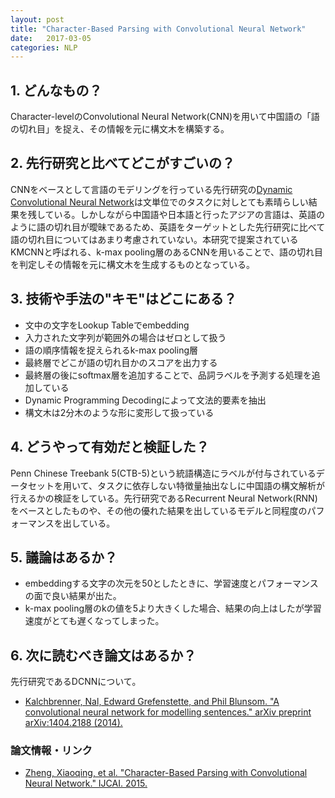 ```yaml
---
layout: post
title: "Character-Based Parsing with Convolutional Neural Network"
date:   2017-03-05
categories: NLP
---
```


## 1. どんなもの？

Character-levelのConvolutional Neural Network(CNN)を用いて中国語の「語の切れ目」を捉え、その情報を元に構文木を構築する。

## 2. 先行研究と比べてどこがすごいの？

CNNをベースとして言語のモデリングを行っている先行研究の[Dynamic Convolutional Neural Network](https://shunk031.github.io/paper-survey/paper-summary/NLP/A_Convolutional_Neural_Network_for_Modelling_Sentences)は文単位でのタスクに対しとても素晴らしい結果を残している。しかしながら中国語や日本語と行ったアジアの言語は、英語のように語の切れ目が曖昧であるため、英語をターゲットとした先行研究に比べて語の切れ目についてはあまり考慮されていない。本研究で提案されているKMCNNと呼ばれる、k-max pooling層のあるCNNを用いることで、語の切れ目を判定しその情報を元に構文木を生成するものとなっている。

## 3. 技術や手法の"キモ"はどこにある？

* 文中の文字をLookup Tableでembedding
* 入力された文字列が範囲外の場合はゼロとして扱う
* 語の順序情報を捉えられるk-max pooling層
* 最終層でどこが語の切れ目かのスコアを出力する
* 最終層の後にsoftmax層を追加することで、品詞ラベルを予測する処理を追加している
* Dynamic Programming Decodingによって文法的要素を抽出
* 構文木は2分木のような形に変形して扱っている

## 4. どうやって有効だと検証した？

Penn Chinese Treebank 5(CTB-5)という統語構造にラベルが付与されているデータセットを用いて、タスクに依存しない特徴量抽出なしに中国語の構文解析が行えるかの検証をしている。先行研究であるRecurrent Neural Network(RNN)をベースとしたものや、その他の優れた結果を出しているモデルと同程度のパフォーマンスを出している。

## 5. 議論はあるか？

* embeddingする文字の次元を50としたときに、学習速度とパフォーマンスの面で良い結果が出た。
* k-max pooling層のkの値を5より大きくした場合、結果の向上はしたが学習速度がとても遅くなってしまった。

## 6. 次に読むべき論文はあるか？

先行研究であるDCNNについて。
* [Kalchbrenner, Nal, Edward Grefenstette, and Phil Blunsom. "A convolutional neural network for modelling sentences." arXiv preprint arXiv:1404.2188 (2014).](https://arxiv.org/pdf/1404.2188.pdf?utm_content=bufferee286&utm_medium=social&utm_source=plus.google.com&utm_campaign=buffer)

### 論文情報・リンク

* [Zheng, Xiaoqing, et al. "Character-Based Parsing with Convolutional Neural Network." IJCAI. 2015.](https://pdfs.semanticscholar.org/6e4c/b2718c584a74359de96fd53a308d1a44e874.pdf)
